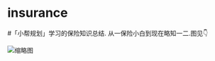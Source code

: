 # insurance
#「小帮规划」学习的保险知识总结.
从一保险小白到现在略知一二.图见👇


![缩略图](https://github.com/yaogdu/insurance/blob/master/insurance.png)
